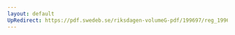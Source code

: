 ```yaml
---
layout: default
UpRedirect: https://pdf.swedeb.se/riksdagen-volumeG-pdf/199697/reg_199697/reg_199697_0416.pdf
---
```

